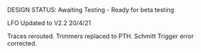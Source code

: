 DESIGN STATUS: Awaiting Testing - Ready for beta testing

LFO Updated to V2.2 20/4/21

Traces rerouted.
Trimmers replaced to PTH.
Schmitt Trigger error corrected.
